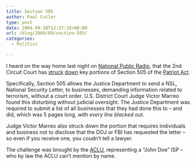 ```yaml
---
title: Section 505
author: Paul Cutler
type: post
date: 2004-09-30T12:37:18+00:00
url: /blog/2004/09/section-505/
categories:
  - Politics

---
```

I heard on the way home last night on [National Public Radio][1], that the 2nd Circuit Court has [struck][2] [down][3] key portions of Section 505 of the [Patriot Act][4].

Specifically, Section 505 allows the Justice Department to send a NSL, National Security Letter, to businesses, demanding information related to terrorism, without a court order. U.S. District Court Judge Victor Marreo found this disturbing without judicial oversight. The Justice Department was required to submit a list of all businesses that they had done this to &#8211; and did, which was 5 pages long, _with every line blacked out_.

Judge Victor Marreo also struck down the portion that requires individuals and business not to disclose that the DOJ or FBI has requested the letter &#8211; so even if you receive one, you coudn&#8217;t tell a lawyer.

The challenge was brought by the [ACLU][5], representing a &#8220;John Doe&#8221; ISP &#8211; who by law the ACLU can&#8217;t mention by name.

 [1]: http://www.npr.org/
 [2]: http://www.npr.org/templates/story/story.php?storyId=4053187
 [3]: http://www.eff.org/news/archives/2004_09.php#001945
 [4]: http://www.eff.org/Privacy/Surveillance/Terrorism/PATRIOT/
 [5]: http://www.aclu.org